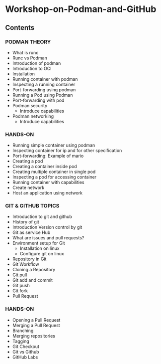 # Workshop-on-Podman-and-GitHub

## Contents

### PODMAN THEORY

- What is runc
- Runc vs Podman
- Introduction of podman
- Introduction to OCI
- Installation
- Running container with podman
- Inspecting a running container
- Port-forwarding using podman
- Running a Pod using Podman
- Port-forwarding with pod
- Podman security
  - Introduce capabilities
- Podman networking
  - Introduce capabilities

### HANDS-ON

- Running simple container using
podman
- Inspecting container for ip and for other
specification
- Port-forwarding: Example of mario
- Creating a pod
- Creating a container inside pod
- Creating multiple container in single pod
- Inspecting a pod for accessing container
- Running container with capabilities
- Create network
- Host an application using network

### GIT & GITHUB TOPICS

- Introduction to git and github
- History of git
- Introduction Version control by git
- Git as service Hub
- What are issues and pull requests?
- Environment setup for Git
  - Installation on linux
  - Configure git on linux
- Repository in Git
- Git Workflow
- Cloning a Repository
- Git pull
- Git add and commit
- Git push
- Git fork
- Pull Request

### HANDS-ON
- Opening a Pull Request
- Merging a Pull Request
- Branching
- Merging repositories
- Tagging
- Git Checkout
- Git vs Github
- GitHub Labs
